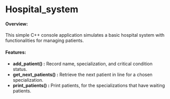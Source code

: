 # Hospital_system
#### Overview:
This simple C++ console application simulates a basic hospital system with functionalities for managing patients.

#### Features:
- **add_patient() :** Record name, specialization, and critical condition status.
- **get_next_patients() :** Retrieve the next patient in line for a chosen specialization.
- **print_patients() :** Print patients, for the specializations that have waiting patients.
